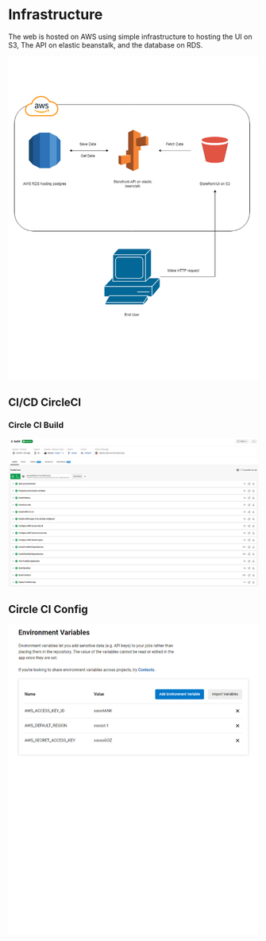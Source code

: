 # Infrastructure

The web is hosted on AWS using simple infrastructure to hosting the UI on S3, The API on elastic beanstalk, and the database on RDS.


![infrastructure diagram](./assets/images/infrastructures.png)


## CI/CD CircleCI 

### Circle CI Build
![CircleCI Build](./assets/images/circleci-build.png)

## Circle CI Config
![CircleCI Config](./assets/images/circleci-config.png)